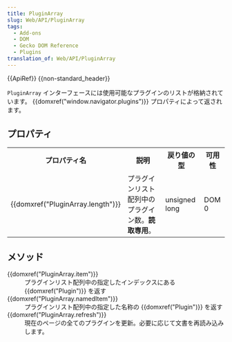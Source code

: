 ```yaml
---
title: PluginArray
slug: Web/API/PluginArray
tags:
  - Add-ons
  - DOM
  - Gecko DOM Reference
  - Plugins
translation_of: Web/API/PluginArray
---
```

<div>
 {{ApiRef}} {{non-standard_header}}</div>
<p><code>PluginArray</code> インターフェースには使用可能なプラグインのリストが格納されています。 {{domxref("window.navigator.plugins")}} プロパティによって返されます。</p>
<h2 id="Properties" name="Properties">プロパティ</h2>
<table class="standard-table">
 <tbody>
  <tr>
   <th>プロパティ名</th>
   <th>説明</th>
   <th>戻り値の型</th>
   <th>可用性</th>
  </tr>
  <tr>
   <td>{{domxref("PluginArray.length")}}</td>
   <td>プラグインリスト配列中のプラグイン数。<strong>読取専用</strong>。</td>
   <td>unsigned long</td>
   <td>DOM 0</td>
  </tr>
 </tbody>
</table>
<h2 id="Methods" name="Methods">メソッド</h2>
<dl>
 <dt>
  {{domxref("PluginArray.item")}}</dt>
 <dd>
  プラグインリスト配列中の指定したインデックスにある {{domxref("Plugin")}} を返す</dd>
 <dt>
  {{domxref("PluginArray.namedItem")}}</dt>
 <dd>
  プラグインリスト配列中の指定した名称の {{domxref("Plugin")}} を返す</dd>
 <dt>
  {{domxref("PluginArray.refresh")}}</dt>
 <dd>
  現在のページの全てのプラグインを更新。必要に応じて文書を再読み込みします。</dd>
</dl>
